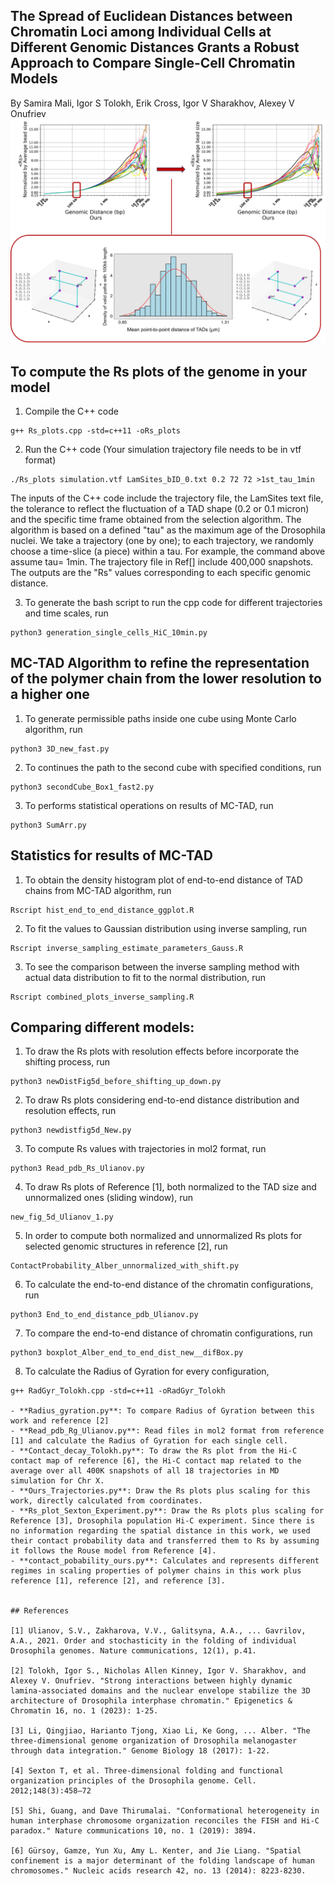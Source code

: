 ## The Spread of Euclidean Distances between Chromatin Loci among Individual Cells at Different Genomic Distances Grants a Robust Approach to Compare Single-Cell Chromatin Models
By Samira Mali, Igor S Tolokh, Erik Cross, Igor V Sharakhov, Alexey V Onufriev
![Comparison Image](figures/MC-TAD.drawio.jpg)

## To compute the Rs plots of the genome in your model 
1. Compile the C++ code
```
g++ Rs_plots.cpp -std=c++11 -oRs_plots
```
2. Run the C++ code (Your simulation trajectory file needs to be in vtf format)
```
./Rs_plots simulation.vtf LamSites_bID_0.txt 0.2 72 72 >1st_tau_1min
```
The inputs of the C++ code include the trajectory file, the LamSites text file, the tolerance to reflect the fluctuation of a TAD shape (0.2 or 0.1 micron) and the specific time frame obtained from the selection algorithm. The algorithm is based on a defined "tau" as the maximum age of the Drosophila nuclei. We take a trajectory (one by one);
to each trajectory, we randomly choose a time-slice (a piece) within a tau. For example, the command above assume tau= 1min. The trajectory file in Ref[] include 400,000 snapshots.
The outputs are the "Rs" values corresponding to each specific genomic distance.

3. To generate the bash script to run the cpp code for different trajectories and time scales, run
 ```
python3 generation_single_cells_HiC_10min.py
```
## MC-TAD Algorithm to refine the representation of the polymer chain from the lower resolution to a higher one

1.  To generate permissible paths inside one cube using Monte Carlo algorithm, run
```
python3 3D_new_fast.py
```
2. To continues the path to the second cube with specified conditions, run
```
python3 secondCube_Box1_fast2.py
```
3. To performs statistical operations on results of MC-TAD, run
```
python3 SumArr.py 
```
## Statistics for results of MC-TAD

1. To obtain the density histogram plot of end-to-end distance of TAD chains from MC-TAD algorithm, run
```   
Rscript hist_end_to_end_distance_ggplot.R
```
2. To fit the values to Gaussian distribution using inverse sampling, run
```
Rscript inverse_sampling_estimate_parameters_Gauss.R
```
3. To see the comparison between the inverse sampling method with actual data distribution to fit to the normal distribution, run
```
Rscript combined_plots_inverse_sampling.R
```
## Comparing different models:
1. To draw the Rs plots with resolution effects before incorporate the shifting process, run
```
python3 newDistFig5d_before_shifting_up_down.py
```
2. To draw Rs plots considering end-to-end distance distribution and resolution effects, run
```
python3 newdistfig5d_New.py
```
3. To compute Rs values with trajectories in mol2 format, run
```
python3 Read_pdb_Rs_Ulianov.py
```
4. To draw Rs plots of Reference [1], both normalized to the TAD size and unnormalized ones (sliding window), run
```
new_fig_5d_Ulianov_1.py
```
5. In order to compute both normalized and unnormalized Rs plots for selected genomic structures in reference [2], run
```
ContactProbability_Alber_unnormalized_with_shift.py
```
6. To calculate the end-to-end distance of the chromatin configurations, run
```
python3 End_to_end_distance_pdb_Ulianov.py
```
7. To compare the end-to-end distance of chromatin configurations, run
```
python3 boxplot_Alber_end_to_end_dist_new__difBox.py
```
8. To calculate the Radius of Gyration for every configuration, 
```
g++ RadGyr_Tolokh.cpp -std=c++11 -oRadGyr_Tolokh

- **Radius_gyration.py**: To compare Radius of Gyration between this work and reference [2]
- **Read_pdb_Rg_Ulianov.py**: Read files in mol2 format from reference [1] and calculate the Radius of Gyration for each single cell.
- **Contact_decay_Tolokh.py**: To draw the Rs plot from the Hi-C contact map of reference [6], the Hi-C contact map related to the average over all 400K snapshots of all 18 trajectories in MD simulation for Chr X.
- **Ours_Trajectories.py**: Draw the Rs plots plus scaling for this work, directly calculated from coordinates.
- **Rs_plot_Sexton_Experiment.py**: Draw the Rs plots plus scaling for Reference [3], Drosophila population Hi-C experiment. Since there is no information regarding the spatial distance in this work, we used their contact probability data and transferred them to Rs by assuming it follows the Rouse model from Reference [4]. 
- **contact_pobability_ours.py**: Calculates and represents different regimes in scaling properties of polymer chains in this work plus reference [1], reference [2], and reference [3].


## References

[1] Ulianov, S.V., Zakharova, V.V., Galitsyna, A.A., ... Gavrilov, A.A., 2021. Order and stochasticity in the folding of individual Drosophila genomes. Nature communications, 12(1), p.41.

[2] Tolokh, Igor S., Nicholas Allen Kinney, Igor V. Sharakhov, and Alexey V. Onufriev. "Strong interactions between highly dynamic lamina-associated domains and the nuclear envelope stabilize the 3D architecture of Drosophila interphase chromatin." Epigenetics & Chromatin 16, no. 1 (2023): 1-25.

[3] Li, Qingjiao, Harianto Tjong, Xiao Li, Ke Gong, ... Alber. "The three-dimensional genome organization of Drosophila melanogaster through data integration." Genome Biology 18 (2017): 1-22.

[4] Sexton T, et al. Three-dimensional folding and functional organization principles of the Drosophila genome. Cell. 2012;148(3):458–72

[5] Shi, Guang, and Dave Thirumalai. "Conformational heterogeneity in human interphase chromosome organization reconciles the FISH and Hi-C paradox." Nature communications 10, no. 1 (2019): 3894.

[6] Gürsoy, Gamze, Yun Xu, Amy L. Kenter, and Jie Liang. "Spatial confinement is a major determinant of the folding landscape of human chromosomes." Nucleic acids research 42, no. 13 (2014): 8223-8230.


